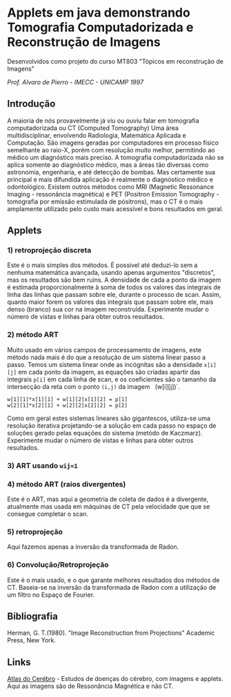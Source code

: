 # Applets em java demonstrando Tomografia Computadorizada e Reconstrução de Imagens

Desenvolvidos como projeto do curso MT803 "Tópicos em reconstrução de Imagens"

_Prof. Alvaro de Pierro - IMECC - UNICAMP 1997_

## Introdução
A maioria de nós provavelmente já viu ou ouviu falar em tomografia computadorizada ou CT (Computed Tomography)
Uma área multidisciplinar, envolvendo Radiologia, Matemática Aplicada e Computação. 
São imagens geradas por computadores em processo físico semelhante ao raio-X, porém com resolução muito melhor, 
permitindo ao médico um diagnóstico mais preciso. 
A tomografia computadorizada não se aplica somente ao diagnóstico médico, mas a áreas tão diversas como astronomia, 
engenharia, e até detecção de bombas. 
Mas certamente sua principal e mais difundida aplicação é realmente o diagnóstico médico e odontológico. 
Existem outros métodos como MRI (Magnetic Ressonance Imaging - ressonância magnética) e PET (Positron Emission Tomography - tomografia por emissão estimulada de pósitrons), 
mas o CT é o mais amplamente utilizado pelo custo mais acessível e bons resultados em geral.


## Applets

### 1) retroprojeção discreta

Este é o mais simples dos métodos. É possível até deduzi-lo sem a nenhuma matemática avançada, usando apenas argumentos "discretos", mas os resultados são bem ruíns.
A densidade de cada a ponto da imagem é estimada proporcionalmente à soma de todos os valores das integrais de linha das linhas que passam sobre ele, durante o processo de scan. 
Assim, quanto maior forem os valores das integrais que passam sobre ele, mais denso (branco) sua cor na imagem reconstruída.
Experimente mudar o número de vistas e linhas para obter outros resultados.

### 2) método ART

Muito usado em vários campos de processamento de imagens, este método nada mais é do que a resolução de um sistema linear passo a passo.
Temos um sistema linear onde as incógnitas são a densidade `x[i][j]` em cada ponto da imagem, as equações são criadas apartir das integrais `p[i]` em cada linha de scan, e os coeficientes são o tamanho da intersecção da reta com o ponto `(i,j)` da imagem   (w[i][j])`.

```
w[1][1]*x[1][1] + w[1][2]x[1][2] = p[1]
w[2][1]*x[2][1] + w[2][2]x[2][2] = p[2]
```

Como em geral estes sistemas lineares são gigantescos, utiliza-se uma resolução iterativa projetando-se a solução em cada passo no espaço de soluções gerado pelas equações do sistema (metódo de Kaczmarz).
Experimente mudar o número de vistas e linhas para obter outros resultados.

### 3) ART usando `wij=1`

### 4) método ART (raios divergentes)

Este é o ART, mas aqui a geometria de coleta de dados é a divergente, atualmente mas usada em máquinas de CT pela velocidade que que se consegue completar o scan.

### 5) retroprojeção

Aqui fazemos apenas a inversão da transformada de Radon.

### 6) Convolução/Retroprojeção

Este é o mais usado, e o que garante melhores resultados dos métodos de CT. Baseia-se na inversão da transformada de Radon com a utilização de um filtro no Espaço de Fourier.


## Bibliografia

Herman, G. T.(1980). "Image Reconstruction from Projections" Academic Press, New York.

## Links

[Atlas do Cerébro](http://www.med.harvard.edu/AANLIB/home.html) - Estudos de doenças do cérebro, com imagens e applets. Aqui as imagens são de Ressonância Magnética e não CT.
